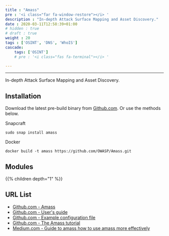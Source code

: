 ```yaml
---
title : "Amass"
pre : '<i class="far fa-window-restore"></i> '
description : "In-depth Attack Surface Mapping and Asset Discovery."
date : 2020-03-11T12:58:39+01:00
# hidden : true
# draft : true
weight : 20
tags : ['OSINT', 'DNS', 'WhoIS']
cascade:
    tags: ['OSINT']
    # pre : '<i class="fas fa-terminal"></i> '

---
```


---

In-depth Attack Surface Mapping and Asset Discovery.

## Installation

Download the latest pre-build binary from [Github.com](https://github.com/owasp-amass/amass/releases). Or use the methods below.

Snapcraft

```plain
sudo snap install amass
```

Docker

```plain
docker build -t amass https://github.com/OWASP/Amass.git
```

## Modules

{{% children depth="1" %}}

## URL List

- [Github.com - Amass](https://github.com/OWASP/Amass)
- [Github.com - User's guide](https://github.com/owasp-amass/amass/blob/master/doc/user_guide.md)
- [Github.com - Example configuration file](https://github.com/owasp-amass/amass/blob/master/examples/config.yaml)
- [Github.com - The Amass tutorial](https://github.com/owasp-amass/amass/blob/master/doc/tutorial.md)
- [Medium.com - Guide to amass how to use amass more effectively](https://medium.com/@hakluke/haklukes-guide-to-amass-how-to-use-amass-more-effectively-for-bug-bounties-7c37570b83f7)
